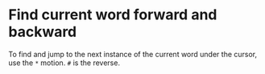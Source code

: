 # Find current word forward and backward

To find and jump to the next instance of the current word under the cursor, use the `*` motion. `#` is the reverse.

